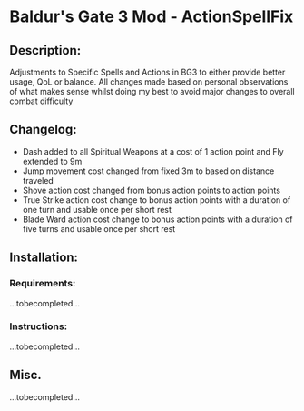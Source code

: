 # Baldur's Gate 3 Mod - ActionSpellFix
## Description:
Adjustments to Specific Spells and Actions in BG3 to either provide better usage, QoL or balance.
All changes made based on personal observations of what makes sense whilst doing my best to avoid major changes to overall combat difficulty

## Changelog:
- Dash added to all Spiritual Weapons at a cost of 1 action point and Fly extended to 9m
- Jump movement cost changed from fixed 3m to based on distance traveled
- Shove action cost changed from bonus action points to action points
- True Strike action cost change to bonus action points with a duration of one turn and usable once per short rest
- Blade Ward action cost change to bonus action points with a duration of five turns and usable once per short rest

## Installation:
### Requirements:
...tobecompleted...


### Instructions:
...tobecompleted...

## Misc.
...tobecompleted...

